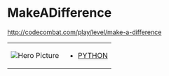# MakeADifference 

http://codecombat.com/play/level/make-a-difference
<table>
<tr>
<td>

![Hero Picture](hero.png?raw=true "Hero Picture")

</td>
<td>
<ul>
<li>

[PYTHON](MakeADifference.py)

</li>
</td>
</tr>
<table>